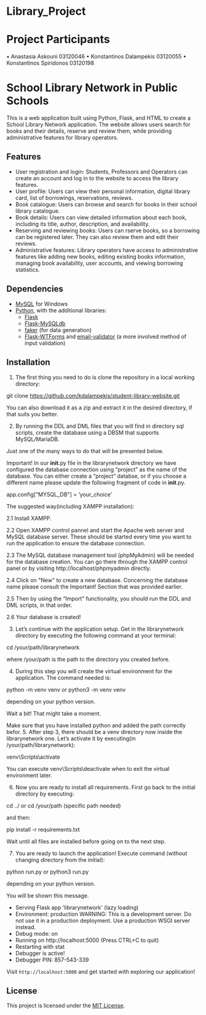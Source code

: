 # Library_Project

# Project Participants
•	Anastasia Askouni 03120046
•	Konstantinos Dalampekis 03120055
•	Konstantinos Spiridonos 03120198

# School Library Network in Public Schools

This is a web application built using Python, Flask, and HTML to create a School Library Network application.
The website allows users search for books and their details, reserve and review them, while providing administrative features for library operators.

## Features

- User registration and login: Students, Professors and Operators can create an account and log in to the website to access the library features.
- User profile: Users can view their personal information, digital library card, list of borrowings, reservations, reviews.
- Book catalogue: Users can browse and search for books in their school library catalogue.
- Book details: Users can view detailed information about each book, including its title, author, description, and availability.
- Reserving and reviewing books: Users can rserve books, so a borrowing can be registered later. They can also review them and edit their reviews.
- Administrative features: Library operators have access to administrative features like adding new books, editing existing books information, managing book availability, user accounts, and viewing borrowing statistics.

## Dependencies

 - [MySQL](https://www.mysql.com/) for Windows
 - [Python](https://www.python.org/downloads/), with the additional libraries:
    - [Flask](https://flask.palletsprojects.com/en/2.0.x/)
    - [Flask-MySQLdb](https://flask-mysqldb.readthedocs.io/en/latest/)
    - [faker](https://faker.readthedocs.io/en/master/) (for data generation)
    - [Flask-WTForms](https://flask-wtf.readthedocs.io/en/1.0.x/) and [email-validator](https://pypi.org/project/email-validator/) (a more involved method of input validation)

## Installation

1. The first thing you need to do is clone the repository in a local working directory:

git clone https://github.com/kdalampekis/student-library-website.git

You can also download it as a zip and extract it in the desired directory, if that suits you better.

2. By running the DDL and DML files that you will find in directory sql scripts, create the database using a DBSM that supports MySQL/MariaDB.

Just one of the many ways to do that will be presented below.

Important! 
In our __init__.py file in the librarynetwork directory we have configured the database connection using “project” as the name of the database.
You can either create a “project” databse, or  if you choose a different name please update the following fragment of code in __init__.py.

app.config["MYSQL_DB"] = ‘your_choice’

The suggested way(including XAMPP installation):

2.1	Install XAMPP.

2.2	Open XAMPP control pannel and start the Apache web server and MySQL database server. These should be started every time you want to run the application to ensure the database connection.

2.3	The MySQL database management tool (phpMyAdmin) will be needed for the database creation. You can go there through the XAMPP control panel or by visiting  http://localhost/phpmyadmin directly.

2.4	Click on "New" to create a new database. Concerning the database name please consult the Important! Section that was provided earlier.

2.5	Then by using the “Import” functionality, you should run the DDL and DML scripts, in that order.

2.6	Your database is created!

3. Let’s continue with the application setup. Get in the librarynetwork directory by executing the following command at your terminal:

cd /your/path/librarynetwork

where /your/path is the path to the directory you created before.


4. During this step you will create the virtual environment for the application. The command needed is:

python -m venv venv	or	python3 -m venv venv	

depending on your python version.


Wait a bit! That might take a moment.

Make sure that you have installed python and added the path correctly befor.
5. After step 3, there should be a venv directory now inside the librarynetwork one. Let’s activate it by executing(in /your/path/librarynetwork):

venv\Scripts\activate

You can execute venv\Scripts\deactivate when to exit the virtual environment later.

6. Now you are ready to install all requirements. First go back to the initial directory by executing:

cd ../		or 		cd /your/path (specific path needed)

and then:

pip install -r requirements.txt

Wait until all files are installed before going on to the next step.

7. You are ready to launch the application! Execute command (without changing directory from the initial):

python run.py	or	python3 run.py

depending on your python version.

You will be shown this message. 
* Serving Flask app 'librarynetwork' (lazy loading)
 * Environment: production
   WARNING: This is a development server. Do not use it in a production deployment.
   Use a production WSGI server instead.
 * Debug mode: on
 * Running on http://localhost:5000 (Press CTRL+C to quit)
 * Restarting with stat
 * Debugger is active!
 * Debugger PIN: 857-543-339

Visit `http://localhost:5000` and get started with exploring our application!

## License

This project is licensed under the [MIT License](LICENSE).


